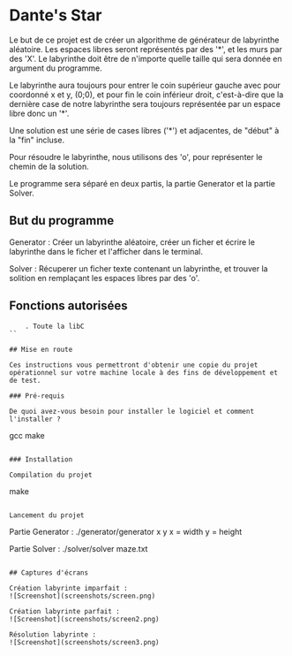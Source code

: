 # Dante's Star

Le but de ce projet est de créer un algorithme de générateur de labyrinthe aléatoire. Les espaces libres seront représentés par des '*', et les murs par des 'X'. Le labyrinthe doit être de n'importe quelle taille qui sera donnée en argument du programme.

Le labyrinthe aura toujours pour entrer le coin supérieur gauche avec pour coordonné x et y, (0;0), et pour fin le coin inférieur droit, c'est-à-dire que la dernière case de notre labyrinthe sera toujours représentée par un espace libre donc un '*'.

Une solution est une série de cases libres ('*') et adjacentes, de "début" à la "fin" incluse.

Pour résoudre le labyrinthe, nous utilisons des 'o', pour représenter le chemin de la solution.

Le programme sera séparé en deux partis, la partie Generator et la partie Solver.

## But du programme

Generator : Créer un labyrinthe aléatoire, créer un ficher et écrire le labyrinthe dans le ficher et l'afficher dans le terminal.

Solver : Récuperer un ficher texte contenant un labyrinthe, et trouver la solition en remplaçant les espaces libres par des 'o'.

## Fonctions autorisées

```
	. Toute la libC
``

## Mise en route

Ces instructions vous permettront d'obtenir une copie du projet opérationnel sur votre machine locale à des fins de développement et de test.

### Pré-requis

De quoi avez-vous besoin pour installer le logiciel et comment l'installer ?

```
gcc
make
```

### Installation

Compilation du projet

```
make
```

Lancement du projet

```
Partie Generator :
./generator/generator x y
   x = width
   y = height

Partie Solver :
./solver/solver maze.txt
```

## Captures d'écrans

Création labyrinte imparfait :
![Screenshot](screenshots/screen.png)

Création labyrinte parfait :
![Screenshot](screenshots/screen2.png)

Résolution labyrinte :
![Screenshot](screenshots/screen3.png)




